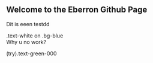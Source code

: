 ## Welcome to the Eberron Github Page

Dit is eeen testdd
<div class="text-green-000">
  .text-white on .bg-blue
</div>
Why u no work?

(try).text-green-000
